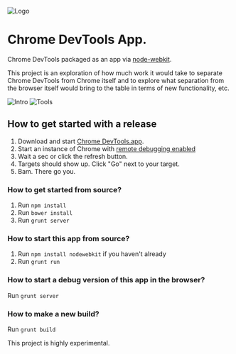 ![Logo](https://github.com/auchenberg/chrome-devtools-app/raw/master/app/icon/logo.png)

Chrome DevTools App.
===================

Chrome DevTools packaged as an app via [node-webkit](https://github.com/rogerwang/node-webkit). 

This project is an exploration of how much work it would take to separate Chrome DevTools from Chrome itself and to explore what separation from the browser itself would bring to the table in terms of new functionality, etc.

![Intro](https://raw.githubusercontent.com/auchenberg/chrome-devtools-app/master/readme/app-intro.png)
![Tools](https://raw.githubusercontent.com/auchenberg/chrome-devtools-app/master/readme/app-inspector.png)

## How to get started with a release

1. Download and start [Chrome DevTools.app](https://github.com/auchenberg/chrome-devtools-app/raw/master/build/Chrome%20DevTools/osx/Chrome%20DevTools.app.zip).
2. Start an instance of Chrome with [remote debugging enabled](https://developer.chrome.com/devtools/docs/debugger-protocol#remote)
3. Wait a sec or click the refresh button.
4. Targets should show up. Click "Go" next to your target.
5. Bam. There go you.

### How to get started from source?
1. Run ``npm install``
2. Run ``bower install``
3. Run ``grunt server`` 

### How to start this app from source?
1. Run ``npm install nodewebkit`` if you haven't already
2. Run ``grunt run``

### How to start a debug version of this app in the browser?
Run ``grunt server``

### How to make a new build?
Run ``grunt build``

This project is highly experimental.
